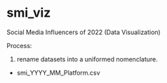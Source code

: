 # smi_viz
Social Media Influencers of 2022 (Data Visualization)

Process:
1. rename datasets into a uniformed nomenclature.
  * smi_YYYY_MM_Platform.csv 
